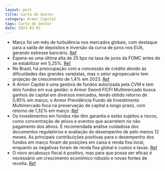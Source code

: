 ```yaml
---
layout: post
title: Carta do Gestor
category: Armor_Capital
tags: Carta_do_Gestor
date: 2023-03-01
---
```


- Março foi um mês de turbulência nos mercados globais, com destaque para a saída de depósitos e inversão da curva de juros nos EUA, gerando estresse bancário.
<a href="#" onclick="search_on_pdf('bolsa americana. Por outro lado, o livro de renda fixa local sofreu 52bps, principalmente pela  pos')">Ref</a>
- Espera-se uma última alta de 25 bps na taxa de juros da FOMC antes de se estabilizar em 5,25%.
<a href="#" onclick="search_on_pdf('o FOMC optará por uma última alta de 25 bps, o que corresponde a uma taxa terminal de 5,25%. A part')">Ref</a>
- No Brasil, há preocupação com a concessão de crédito devido às dificuldades das grandes varejistas, mas o setor agropecuário tem projeção de crescimento de 1,4% em 2023.
<a href="#" onclick="search_on_pdf('significativo do setor agropecuário, o que explica boa parte da nossa projeção de crescimento de 1,')">Ref</a>
- A Armor Capital é uma gestora de fundos autorizada pela CVM e tem dois fundos em sua gestão: o Armor Sword FICFI Multimercado busca ganhos de capital em diversos mercados, tendo obtido retorno de 0,95% em março; o Armor Previdência Fundo de Investimento Multimercado foca na preservação de capital a longo prazo, com retorno de 1,32% em março.
<a href="#" onclick="search_on_pdf('% CDIPREV (%)% CDIARMOR PREVIDÊNCIA FUNDO DE INVESTIMENTOMULTIMERCADO Armor Capital Gestão de I')">Ref</a>
- Os investimentos em fundos não têm garantia e estão sujeitos a riscos, como concentração de ativos e eventos que acarretem no não pagamento dos ativos. É recomendada análise cuidadosa dos documentos regulatórios e avaliação do desempenho de pelo menos 12 meses. As principais contribuições positivas para o desempenho dos fundos em março foram de posições em caixa e renda fixa local, enquanto as negativas foram de renda fixa global e custos e taxas.
<a href="#" onclick="search_on_pdf('tendo como público-alvo investidores sem restrições. No mês de março, o fundo obteve um retorno de ')">Ref</a>
- O novo arcabouço fiscal é positivo, mas para que possa ser eficaz é necessário um crescimento econômico robusto e novas fontes de receita.
<a href="#" onclick="search_on_pdf('apresentação do novo arcabouço fiscal foi positiva, no entanto precisamos analisar o texto que vai ')">Ref</a>
